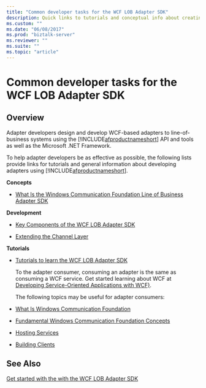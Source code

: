 ```yaml
---
title: "Common developer tasks for the WCF LOB Adapter SDK"
description: Quick links to tutorials and conceptual info about creating adapters using the WCF LOB Adapter SDK
ms.custom: ""
ms.date: "06/08/2017"
ms.prod: "biztalk-server"
ms.reviewer: ""
ms.suite: ""
ms.topic: "article"
---
```

# Common developer tasks for the WCF LOB Adapter SDK

## Overview

Adapter developers design and develop WCF-based adapters to line-of-business systems using the [!INCLUDE[afproductnameshort](../../includes/afproductnameshort-md.md)] API and tools as well as the Microsoft .NET Framework.  
  
 To help adapter developers be as effective as possible, the following lists provide links for tutorials and general information about developing adapters using [!INCLUDE[afproductnameshort](../../includes/afproductnameshort-md.md)].  
  
**Concepts**  
  
-   [What Is the Windows Communication Foundation Line of Business Adapter SDK](what-is-the-windows-communication-foundation-line-of-business-adapter-sdk.md)  
  

**Development**  
  
 
-   [Key Components of the WCF LOB Adapter SDK](key-components-of-the-wcf-lob-adapter-sdk.md) 
  
-   [Extending the Channel Layer](/dotnet/framework/wcf/extending/extending-the-channel-layer)  
  

**Tutorials**  
  
-   [Tutorials to learn the WCF LOB Adapter SDK](tutorials-to-learn-the-wcf-lob-adapter-sdk.md) 
  
    To the adapter consumer, consuming an adapter is the same as consuming a WCF service. Get started learning about WCF at [Developing Service-Oriented Applications with WCF)](/dotnet/framework/wcf).
  
    The following topics may be useful for adapter consumers:  
  
-   [What Is Windows Communication Foundation](/dotnet/framework/wcf/whats-wcf)  
  
-   [Fundamental Windows Communication Foundation Concepts](/dotnet/framework/wcf/fundamental-concepts)  
  
-   [Hosting Services](/dotnet/framework/wcf/hosting-services)  
  
-   [Building Clients](/dotnet/framework/wcf/building-clients)  
  
## See Also  
 [Get started with the with the WCF LOB Adapter SDK](get-started-with-the-with-the-wcf-lob-adapter-sdk.md)